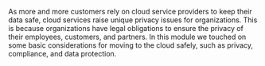 As more and more customers rely on cloud service providers to keep their data safe, cloud services raise unique privacy issues for organizations. This is because organizations have legal obligations to ensure the privacy of their employees, customers, and partners. In this module we touched on some basic considerations for moving to the cloud safely, such as privacy, compliance, and data protection.